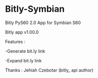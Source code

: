 # Bitly-Symbian
Bitly PyS60 2.0  App for Symbian S60

Bitly app v1.00.0

Features :

-Generate bit.ly link

-Expand bit.ly link

Thanks : Jehiah Czebotar (bitly_ api author)
